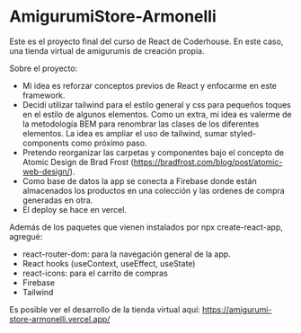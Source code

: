 # AmigurumiStore-Armonelli

Este es el proyecto final del curso de React de Coderhouse.
En este caso, una tienda virtual de amigurumis de creación propia. 

Sobre el proyecto:
- Mi idea es reforzar conceptos previos de React y enfocarme en este framework.
- Decidí utilizar tailwind para el estilo general y css para pequeños toques en el estilo de algunos elementos. Como un extra, mi idea es valerme de la metodología BEM para renombrar las clases de los diferentes elementos. La idea es ampliar el uso de tailwind, sumar styled-components como próximo paso.
- Pretendo reorganizar las carpetas y componentes bajo el concepto de Atomic Design de Brad Frost (https://bradfrost.com/blog/post/atomic-web-design/).
- Como base de datos la app se conecta a Firebase donde están almacenados los productos en una colección y las ordenes de compra generadas en otra.
- El deploy se hace en vercel.

Además de los paquetes que vienen instalados por npx create-react-app, agregué:
- react-router-dom: para la navegación general de la app.
- React hooks (useContext, useEffect, useState)
- react-icons: para el carrito de compras
- Firebase
- Tailwind

Es posible ver el desarrollo de la tienda virtual aquí:
https://amigurumi-store-armonelli.vercel.app/
